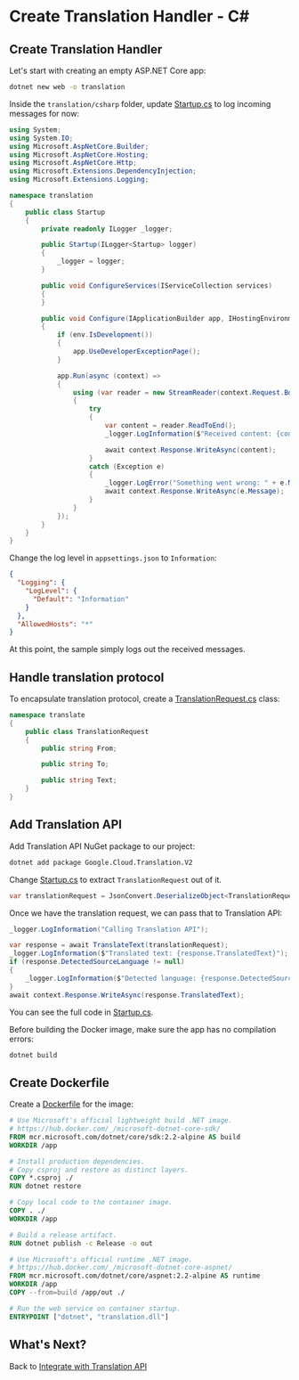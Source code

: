 # Create Translation Handler - C#

## Create Translation Handler

Let's start with creating an empty ASP.NET Core app:

```bash
dotnet new web -o translation
```

Inside the `translation/csharp` folder, update [Startup.cs](../eventing/translation/csharp/Startup.cs) to log incoming messages for now:

```csharp
using System;
using System.IO;
using Microsoft.AspNetCore.Builder;
using Microsoft.AspNetCore.Hosting;
using Microsoft.AspNetCore.Http;
using Microsoft.Extensions.DependencyInjection;
using Microsoft.Extensions.Logging;

namespace translation
{
    public class Startup
    {
        private readonly ILogger _logger;

        public Startup(ILogger<Startup> logger)
        {
            _logger = logger;
        }

        public void ConfigureServices(IServiceCollection services)
        {
        }

        public void Configure(IApplicationBuilder app, IHostingEnvironment env)
        {
            if (env.IsDevelopment())
            {
                app.UseDeveloperExceptionPage();
            }

            app.Run(async (context) =>
            {
                using (var reader = new StreamReader(context.Request.Body))
                {
                    try
                    {
                        var content = reader.ReadToEnd();
                        _logger.LogInformation($"Received content: {content}");

                        await context.Response.WriteAsync(content);
                    }
                    catch (Exception e)
                    {
                        _logger.LogError("Something went wrong: " + e.Message);
                        await context.Response.WriteAsync(e.Message);
                    }
                }
            });
        }
    }
}
```

Change the log level in `appsettings.json` to `Information`:

```json
{
  "Logging": {
    "LogLevel": {
      "Default": "Information"
    }
  },
  "AllowedHosts": "*"
}
```

At this point, the sample simply logs out the received messages.

## Handle translation protocol

To encapsulate translation protocol, create a [TranslationRequest.cs](../eventing/translation/csharp/TranslationRequest.cs) class:

```csharp
namespace translate
{
    public class TranslationRequest
    {
        public string From;

        public string To;

        public string Text;
    }
}
```

## Add Translation API

Add Translation API NuGet package to our project:

```bash
dotnet add package Google.Cloud.Translation.V2
```

Change [Startup.cs](../eventing/translation/csharp/Startup.cs) to extract `TranslationRequest` out of it.  

```csharp
var translationRequest = JsonConvert.DeserializeObject<TranslationRequest>(decodedData);
```

Once we have the translation request, we can pass that to Translation API:

```csharp
_logger.LogInformation("Calling Translation API");

var response = await TranslateText(translationRequest);
_logger.LogInformation($"Translated text: {response.TranslatedText}");
if (response.DetectedSourceLanguage != null)
{
    _logger.LogInformation($"Detected language: {response.DetectedSourceLanguage}");
}
await context.Response.WriteAsync(response.TranslatedText);
```

You can see the full code in [Startup.cs](../eventing/translation/csharp/Startup.cs).

Before building the Docker image, make sure the app has no compilation errors:

```bash
dotnet build
```

## Create Dockerfile

Create a [Dockerfile](../eventing/translation/csharp/Dockerfile) for the image:

```dockerfile
# Use Microsoft's official lightweight build .NET image.
# https://hub.docker.com/_/microsoft-dotnet-core-sdk/
FROM mcr.microsoft.com/dotnet/core/sdk:2.2-alpine AS build
WORKDIR /app

# Install production dependencies.
# Copy csproj and restore as distinct layers.
COPY *.csproj ./
RUN dotnet restore

# Copy local code to the container image.
COPY . ./
WORKDIR /app

# Build a release artifact.
RUN dotnet publish -c Release -o out

# Use Microsoft's official runtime .NET image.
# https://hub.docker.com/_/microsoft-dotnet-core-aspnet/
FROM mcr.microsoft.com/dotnet/core/aspnet:2.2-alpine AS runtime
WORKDIR /app
COPY --from=build /app/out ./

# Run the web service on container startup.
ENTRYPOINT ["dotnet", "translation.dll"]
```

## What's Next?

Back to [Integrate with Translation API](09-translationeventing.md)
